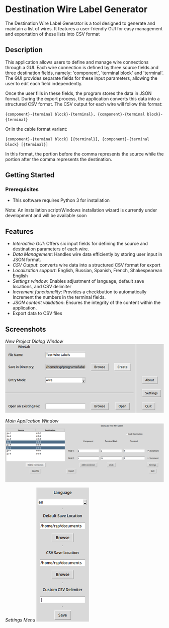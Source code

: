 # Destination Wire Label Generator

The Destination Wire Label Generator is a tool designed to generate and maintain a list of wires. It features a user-friendly GUI for easy management and exportation of these lists into CSV format

## Description

This application allows users to define and manage wire connections through a GUI. Each wire connection is defined by three source fields and three destination fields, namely: 'component', 'terminal block' and 'terminal'. The GUI provides separate fields for these input parameters, allowing the user to edit each field independently.

Once the user fills in these fields, the program stores the data in JSON format. During the export process, the application converts this data into a structured CSV format. The CSV output for each wire will follow this format:

`{component}-{terminal block}-{terminal}, {component}-{terminal block}-{terminal}`

Or in the cable format variant:

`{component}-{terminal block} [{terminal}], {component}-{terminal block} [{terminal}]`

In this format, the portion before the comma represents the source while the portion after the comma represents the destination.

## Getting Started

### Prerequisites

- This software requires Python 3 for installation

Note: An installation script/Windows installation wizard is currently under development and will be available soon

## Features

- _Interactive GUI_: Offers six input fields for defining the source and destination parameters of each wire.
- _Data Management_: Handles wire data efficiently by storing user input in JSON format.
- _CSV Output_: converts wire data into a structured CSV format for export
- _Localization support_: English, Russian, Spanish, French, Shakespearean English
- _Settings window_: Enables adjustment of language, default save locations, and CSV delimiter
- _Increment functionality_: Provides a checkbutton to automatically Increment the numbers in the terminal fields.
- _JSON content validation_: Ensures the integrity of the content within the application.
- Export data to CSV files

## Screenshots
*New Project Dialog Window*
![New Project Dialog Window](https://github.com/voidfemme/label_wires/blob/main/data/Screenshots/NewProjectDialogScreen.png)

*Main Application Window*
![Main Application Window](https://github.com/voidfemme/label_wires/blob/main/data/Screenshots/MainApplicationWindow.png)

*Settings Menu*
![Settings Window](https://github.com/voidfemme/label_wires/blob/main/data/Screenshots/SettingsWindow.png)

